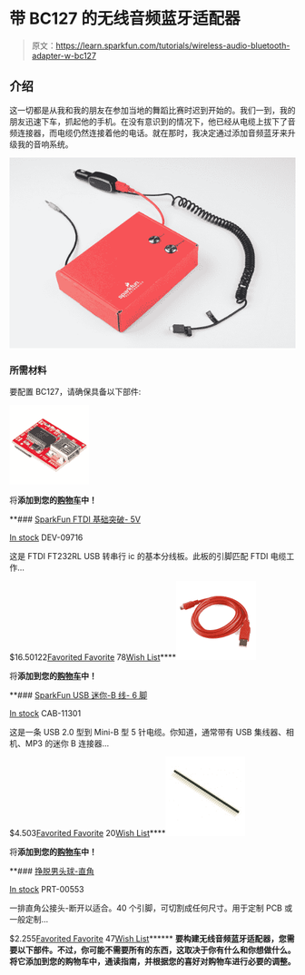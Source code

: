 # 带 BC127 的无线音频蓝牙适配器

> 原文：<https://learn.sparkfun.com/tutorials/wireless-audio-bluetooth-adapter-w-bc127>

## 介绍

这一切都是从我和我的朋友在参加当地的舞蹈比赛时迟到开始的。我们一到，我的朋友迅速下车，抓起他的手机。在没有意识到的情况下，他已经从电缆上拔下了音频连接器，而电缆仍然连接着他的电话。就在那时，我决定通过添加音频蓝牙来升级我的音响系统。

[![Wireless Audio Bluetooth Adapter for Car](img/a69cc04f6dfd97318dd7e00d25b34031.png)](https://cdn.sparkfun.com/assets/learn_tutorials/4/6/1/Wireless_Bluetooth_Speaker_Project-13.jpg)

### 所需材料

要配置 BC127，请确保具备以下部件:

[![SparkFun FTDI Basic Breakout - 5V](img/d5a113c2b9e92e5745e9b87fd0daeb49.png)](https://www.sparkfun.com/products/9716) 

将**添加到您的[购物车](https://www.sparkfun.com/cart)中！**

 **### [SparkFun FTDI 基础突破- 5V](https://www.sparkfun.com/products/9716)

[In stock](https://learn.sparkfun.com/static/bubbles/ "in stock") DEV-09716

这是 FTDI FT232RL USB 转串行 ic 的基本分线板。此板的引脚匹配 FTDI 电缆工作…

$16.50122[Favorited Favorite](# "Add to favorites") 78[Wish List](# "Add to wish list")****[![SparkFun USB Mini-B Cable - 6 Foot](img/eaffbe95b2a0eb15ebbd046572462182.png)](https://www.sparkfun.com/products/11301) 

将**添加到您的[购物车](https://www.sparkfun.com/cart)中！**

 **### [SparkFun USB 迷你-B 线- 6 脚](https://www.sparkfun.com/products/11301)

[In stock](https://learn.sparkfun.com/static/bubbles/ "in stock") CAB-11301

这是一条 USB 2.0 型到 Mini-B 型 5 针电缆。你知道，通常带有 USB 集线器、相机、MP3 的迷你 B 连接器…

$4.503[Favorited Favorite](# "Add to favorites") 20[Wish List](# "Add to wish list")****[![Break Away Male Headers - Right Angle](img/1f20d3157c4e601dbc57c23a7999c002.png)](https://www.sparkfun.com/products/553) 

将**添加到您的[购物车](https://www.sparkfun.com/cart)中！**

 **### [挣脱男头球-直角](https://www.sparkfun.com/products/553)

[In stock](https://learn.sparkfun.com/static/bubbles/ "in stock") PRT-00553

一排直角公接头-断开以适合。40 个引脚，可切割成任何尺寸。用于定制 PCB 或一般定制…

$2.255[Favorited Favorite](# "Add to favorites") 47[Wish List](# "Add to wish list")****** ******要构建无线音频蓝牙适配器，您需要以下部件。不过，你可能不需要所有的东西，这取决于你有什么和你想做什么。将它添加到您的购物车中，通读指南，并根据您的喜好对购物车进行必要的调整。******